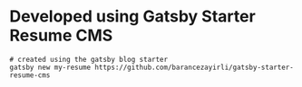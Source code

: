 # Developed using Gatsby Starter Resume CMS

```shell
# created using the gatsby blog starter
gatsby new my-resume https://github.com/barancezayirli/gatsby-starter-resume-cms
```
